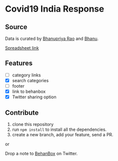 # Covid19 India Response

## Source
Data is curated by [Bhanupriya Rao](https://twitter.com/bhanupriya_rao) and [Bhanu](https://twitter.com/thoughtisdead).

[Spreadsheet link](https://docs.google.com/spreadsheets/d/1_JIaWdsm6fYPStN2fin0wt4ad2JSn8Sqt5bNeBZ4riM/edit?usp=sharing)

## Features

- [ ] category links
- [x] search categories
- [ ] footer
- [x] link to behanbox
- [x] Twitter sharing option

## Contribute

1. clone this repository
2. run `npm install` to install all the dependencies.
3. create a new branch, add your feature, send a PR.

or

Drop a note to [BehanBox](https://twitter.com/behanbox) on Twitter.

